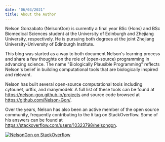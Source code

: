 ```yaml
---
date: "06/03/2021"
title: About the Author
---
```


Nelson Gonzabato (NelsonGon) is currently a final year BSc (Hons) and BSc Biomedical Sciences student at the University of Edinburgh and Zhejiang University,
respectively. He is pursuing both degrees at the joint Zhejiang University-University of Edinburgh Institute. 

This blog was started as a way to both document Nelson's learning process and share a few thoughts on the role of (open-source) programming in advancing science. The name "Biologically Plausible Programming" reflects Nelson's belief in building computational tools that are biologically inspired and relevant. 

Nelson has built several open-source computational tools including cytounet,
urlfix, and manymodelr. A full list of these tools can be found at https://nelson-gon.github.io/projects and source code browsed at https://github.com/Nelson-Gon/. 


Over the years, Nelson has also been an active member of the open source community,
frequently contributing to the `R` tag on StackOverflow. Some of his answers can be found at https://stackoverflow.com/users/10323798/nelsongon.  


[![NelsonGon on StackOverflow](https://stackoverflow.com/users/flair/10323798.png)](https://stackoverflow.com/users/10323798/nelsongon?tab=profile) 

 









